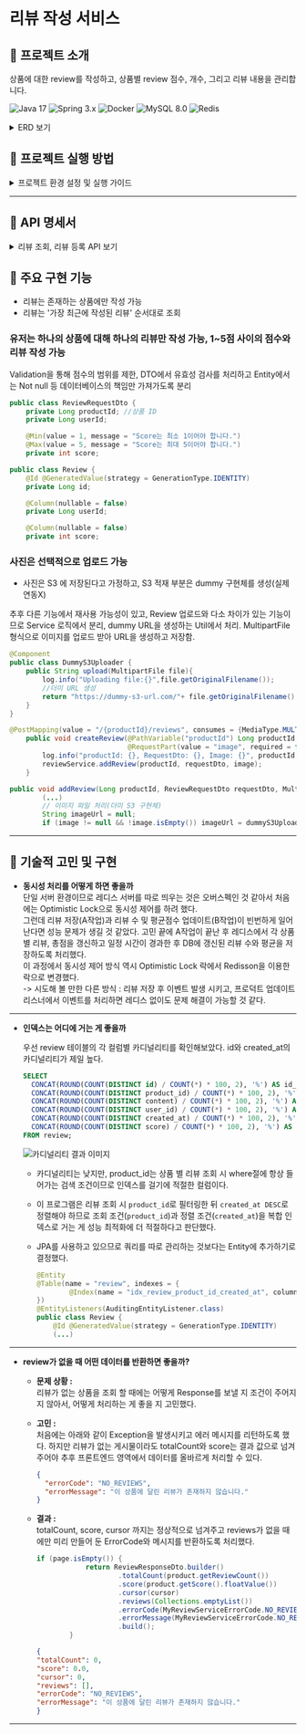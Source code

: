 # 리뷰 작성 서비스

## 📝 프로젝트 소개

상품에 대한 review를 작성하고, 상품별 review 점수, 개수, 그리고 리뷰 내용을 관리합니다.

![Java 17](https://img.shields.io/badge/Java-ED8B00?style=for-the-badge&logo=openjdk&logoColor=white) ![Spring 3.x](https://img.shields.io/badge/Spring-6DB33F?style=for-the-badge&logo=spring&logoColor=white) ![Docker](https://img.shields.io/badge/Docker-2496ED?style=for-the-badge&logo=docker&logoColor=white) ![MySQL 8.0](https://img.shields.io/badge/MySQL-00000F?style=for-the-badge&logo=mysql&logoColor=white) ![Redis](https://img.shields.io/badge/redis-%23DD0031.svg?style=for-the-badge&logo=redis&logoColor=white)

<details>
    <summary>ERD 보기</summary>

![ERD](https://i.imgur.com/ghovwUq.png)

</details>

## 📝 프로젝트 실행 방법

<details>
    <summary>프로젝트 환경 설정 및 실행 가이드</summary>

유의사항 : 사전에 **Docker**와 **Docker Compose**가 설치되어 있어야 합니다.

1. 내려받은 프로젝트의 루트 경로에 `.env` 파일을 생성하여 DB 접속정보 등의 민감한 정보를 설정해주세요.설정해야 하는 항목은 아래와 같습니다.

    ```
     REDIS_PORT=6379                # Redis가 사용할 포트
     DB_USERNAME={ROOT USERNAME}    # MySQL 데이터베이스 사용자 이름
     DB_PASSWORD={ROOT PASSWORD}    # MySQL 데이터베이스 사용자 비밀번호
     MYSQL_ROOT_PASSWORD={ROOT PASSWORD} # MySQL 루트 계정 비밀번호
    ```

`.env` 파일은 개발 환경에서 사용되며, 운영 환경에서는 별도의 `prod.env` 파일을 사용할 수 있습니다.

2. **Docker Compose로 MySQL, SpringBoot, Redis 컨테이너 실행**

   프로젝트의 docker-compose.yml 파일이 위치한 경로에서 아래 명령어를 입력해주세요.

    ```
    docker-compose up --build -d
    ```

3. DB 스키마 notifyme는 컨테이너가 시작될 때 자동으로 생성됩니다.
4. 애플리케이션은 [http://localhost:8081](http://localhost:8081/)에서 실행됩니다.


</details> 

---

## 📝 API 명세서  

<details>
    <summary>리뷰 조회, 리뷰 등록 API 보기</summary>

### 리뷰 조회 API
- GET  /products/{productId}/reviews?cursor={cursor}&size={size}
- **Request Param**  
  | param | description |
  | --- | --- |
  | productId  | 상품 아이디 |
  | cursor | 커서 값 (직전 조회 API 의 응답으로 받은 cursor 값) |
  | size | 조회 사이즈 (default = 10) |
- **Response Body**
    ```json
    {
            "totalCount": 15, // 해당 상품에 작성된 총리뷰 수
            "score": 4.6, // 평균 점수
            "cursor": 6,
            "reviews": [
                    {
                            "id": 15,
                            "userId": 1, // 작성자 유저 아이디
                            "score": 5,
                            "content": "이걸 사용하고 제 인생이 달라졌습니다.",
                            "imageUrl": "/image.png",
                            "createdAt": "2024-11-25T00:00:00.000Z"
                    },
                    {
                            "id": 14,
                            "userId": 3, // 작성자 유저 아이디
                            "score": 5,
                            "content": "이걸 사용하고 제 인생이 달라졌습니다.",
                            "imageUrl": null,
                            "createdAt": "2024-11-24T00:00:00.000Z"
                    }
            ]
    }
    ``` 
  
### 리뷰 등록 API
- POST  /products/{productId}/reviews
- **Request Part**  
  - MultipartFile 타입의 단건 이미지
  - 요청부 : 
    ```json
    {
		"userId": 1,
		"score": 4,
		"content": "이걸 사용하고 제 인생이 달라졌습니다.",
    }
    ``` 

</details>  

## 📢 주요 구현 기능

- 리뷰는 존재하는 상품에만 작성 가능
- 리뷰는 '가장 최근에 작성된 리뷰' 순서대로 조회

### 유저는 하나의 상품에 대해 하나의 리뷰만 작성 가능, 1~5점 사이의 점수와 리뷰 작성 가능  
Validation을 통해 점수의 범위를 제한, DTO에서 유효성 검사를 처리하고 Entity에서는 Not null 등 데이터베이스의 책임만 가져가도록 분리

```java
public class ReviewRequestDto {
    private Long productId; //상품 ID
    private Long userId;

    @Min(value = 1, message = "Score는 최소 1이어야 합니다.")
    @Max(value = 5, message = "Score는 최대 5이어야 합니다.")
    private int score;
```

```java
public class Review {
    @Id @GeneratedValue(strategy = GenerationType.IDENTITY)
    private Long id;

    @Column(nullable = false)
    private Long userId;

    @Column(nullable = false)
    private int score;
```

### 사진은 선택적으로 업로드 가능  
- 사진은 S3 에 저장된다고 가정하고, S3 적재 부분은 dummy 구현체를 생성(실제 연동X)  

추후 다른 기능에서 재사용 가능성이 있고, Review 업로드와 다소 차이가 있는 기능이므로 Service 로직에서 분리, dummy URL을 생성하는 Util에서 처리. MultipartFile 형식으로 이미지를 업로드 받아 URL을 생성하고 저장함.

```java
@Component
public class DummyS3Uploader {
    public String upload(MultipartFile file){
        log.info("Uploading file:{}",file.getOriginalFilename());
        //더미 URL 생성
        return "https://dummy-s3-url.com/"+ file.getOriginalFilename();
    }
}
```

```java
@PostMapping(value = "/{productId}/reviews", consumes = {MediaType.MULTIPART_FORM_DATA_VALUE})
    public void createReview(@PathVariable("productId") Long productId, @RequestPart("review") @Valid ReviewRequestDto requestDto,
                             @RequestPart(value = "image", required = false) MultipartFile image) {
        log.info("productId: {}, RequestDto: {}, Image: {}", productId, requestDto, image != null ? image.getOriginalFilename() : "No Image");
        reviewService.addReview(productId, requestDto, image);
    }
```

```java
public void addReview(Long productId, ReviewRequestDto requestDto, MultipartFile image) {
        (...) 
        // 이미지 파일 처리(더미 S3 구현체)
        String imageUrl = null;
        if (image != null && !image.isEmpty()) imageUrl = dummyS3Uploader.upload(image);
```

---


## 📝 기술적 고민 및 구현  

- **동시성 처리를 어떻게 하면 좋을까**  
단일 서버 환경이므로 레디스 서버를 따로 띄우는 것은 오버스펙인 것 같아서 처음에는 Optimistic Lock으로 동시성 제어를 하려 했다.  
그런데 리뷰 저장(A작업)과 리뷰 수 및 평균점수 업데이트(B작업)이 빈번하게 일어난다면 성능 문제가 생길 것 같았다. 고민 끝에 A작업이 끝난 후 레디스에서 각 상품별 리뷰, 총점을 갱신하고 일정 시간이 경과한 후 DB에 갱신된 리뷰 수와 평균을 저장하도록 처리했다.  
이 과정에서 동시성 제어 방식 역시 Optimistic Lock 락에서 Redisson을 이용한 락으로 변경했다.  
-> 시도해 볼 만한 다른 방식 : 리뷰 저장 후 이벤트 발생 시키고, 프로덕트 업데이트 리스너에서 이벤트를 처리하면 레디스 없이도 문제 해결이 가능할 것 같다. 
---  
- **인덱스는 어디에 거는 게 좋을까**  

  우선 review 테이블의 각 컬럼별 카디널리티를 확인해보았다. id와 created_at의 카디널리티가 제일 높다. 

    ```sql
    SELECT
      CONCAT(ROUND(COUNT(DISTINCT id) / COUNT(*) * 100, 2), '%') AS id_cardinality,
      CONCAT(ROUND(COUNT(DISTINCT product_id) / COUNT(*) * 100, 2), '%') AS product_id_cardinality,
      CONCAT(ROUND(COUNT(DISTINCT content) / COUNT(*) * 100, 2), '%') AS content_cardinality,
      CONCAT(ROUND(COUNT(DISTINCT user_id) / COUNT(*) * 100, 2), '%') AS user_id_cardinality,
      CONCAT(ROUND(COUNT(DISTINCT created_at) / COUNT(*) * 100, 2), '%') AS created_at_cardinality,
      CONCAT(ROUND(COUNT(DISTINCT score) / COUNT(*) * 100, 2), '%') AS score_cardinality
    FROM review;
    ```

  ![카디널리티 결과 이미지](https://i.imgur.com/V17dBEi.png)  
  - 카디널리티는 낮지만, product_id는 상품 별 리뷰 조회 시 where절에 항상 들어가는 검색 조건이므로 인덱스를 걸기에 적절한 컬럼이다. 
  - 이 프로그램은 리뷰 조회 시 `product_id`로 필터링한 뒤 `created_at DESC`로 정렬해야 하므로 조회 조건(`product_id`)과 정렬 조건(`created_at`)을 복합 인덱스로 거는 게 성능 최적화에 더 적절하다고 판단했다. 
  - JPA를 사용하고 있으므로 쿼리를 따로 관리하는 것보다는 Entity에 추가하기로 결정했다.

    ```java
    @Entity
    @Table(name = "review", indexes = {
            @Index(name = "idx_review_product_id_created_at", columnList = "product_id, created_at DESC")
    })
    @EntityListeners(AuditingEntityListener.class)
    public class Review {
        @Id @GeneratedValue(strategy = GenerationType.IDENTITY)
        (...) 
    ```

---
- **review가 없을 때 어떤 데이터를 반환하면 좋을까?**  
   - **문제 상황 :**  
   리뷰가 없는 상품을 조회 할 때에는 어떻게 Response를 보낼 지 조건이 주어지지 않아서, 어떻게 처리하는 게 좋을 지 고민했다.
   - **고민 :**  
   처음에는 아래와 같이 Exception을 발생시키고 에러 메시지를 리턴하도록 했다.
     하지만 리뷰가 없는 게시물이라도 totalCount와 score는 결과 값으로 넘겨주어야 추후 프론트엔드 영역에서 데이터를 올바르게 처리할 수 있다.
       ```json  
       {
         "errorCode": "NO_REVIEWS",
         "errorMessage": "이 상품에 달린 리뷰가 존재하지 않습니다."
       }
       ```

   - **결과 :**  
   totalCount, score, cursor 까지는 정상적으로 넘겨주고 reviews가 없을 때에만 미리 만들어 둔 ErrorCode와 메시지를 반환하도록 처리했다.

       ```java
       if (page.isEmpty()) {
                   return ReviewResponseDto.builder()
                           .totalCount(product.getReviewCount())
                           .score(product.getScore().floatValue())
                           .cursor(cursor)
                           .reviews(Collections.emptyList())
                           .errorCode(MyReviewServiceErrorCode.NO_REVIEWS)
                           .errorMessage(MyReviewServiceErrorCode.NO_REVIEWS.getMessage())
                           .build();
               }
       ```  
     
       ```json
       {
       "totalCount": 0,
       "score": 0.0,
       "cursor": 0,
       "reviews": [],
       "errorCode": "NO_REVIEWS",
       "errorMessage": "이 상품에 달린 리뷰가 존재하지 않습니다."
       }
       ```  
     
---

